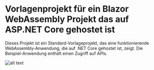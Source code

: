 # Vorlagenprojekt für ein Blazor WebAssembly Projekt das auf ASP.NET Core gehostet ist

Dieses Projekt ist ein Standard-Vorlageprojekt, das eine funktionierende WebAssembly-Anwendung, die auf .NET Core gehostet ist, zeigt. Die Beispiel-Anwendung enthält einen Zugriff auf APIs.

![alt text]( https://gitlab.lrz.de/seii_sose_2021/project_c/-/blob/master/Dokumentation/Screenshots/WhatsApp_Image_2021-06-22_at_18.24.13.jpeg "Logo Title Text 1")

